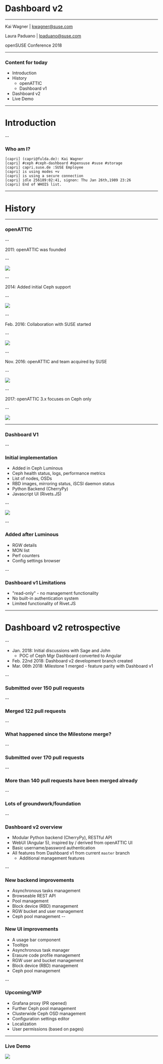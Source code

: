 # Dashboard v2

<hr>
<p>Kai Wagner | <a href="mailto:kwagner@suse.com">kwagner@suse.com</a></p>
<p>Laura Paduano | <a href="mailto:lpaduano@suse.com">lpaduano@suse.com</a></p>
<p>openSUSE Conference 2018</p>

---

### Content for today

* Introduction
* History
  * openATTIC
  * Dashboard v1
* Dashboard v2
* Live Demo

---

# Introduction

--

### Who am I?

```
[capri] (capri@fulda.de): Kai Wagner
[capri] #ceph #ceph-dashboard #opensuse #suse #storage 
[capri] capri.suse.de :SUSE Employee 
[capri] is using modes +v
[capri] is using a secure connection
[capri] idle 256189:02:41, signon: Thu Jan 26th,1989 23:26
[capri] End of WHOIS list.
```

---

# History

---

### openATTIC

--

2011: openATTIC was founded

--

<img src="images/openattic-1.x.png" style="background:none; border:none; box-shadow:none;">

--

2014: Added initial Ceph support

--

<img src="images/openattic-crush-map.png" style="background:none; border:none; box-shadow:none;">

--

Feb. 2016: Collaboration with SUSE started

--

<img src="images/openattic-v2-monitoring.png" style="background:none; border:none; box-shadow:none;">

--

Nov. 2016: openATTIC and team acquired by SUSE

--

<img src="images/openattic-team-2016.jpg" style="background:none; border:none; box-shadow:none;">

--

2017: openATTIC 3.x focuses on Ceph only

--

<img src="images/openattic-v3-dashboard.png" style="background:none; border:none; box-shadow:none;">

---

### Dashboard V1

--

### Initial implementation

* Added in Ceph Luminous
* Ceph health status, logs, performance metrics
* List of nodes, OSDs
* RBD images, mirroring status, iSCSI daemon status
* Python Backend (CherryPy)
* Javascript UI (Rivets.JS)

--

<img src="images/dashboardv1_frontpage.png" style="background:none; border:none; box-shadow:none;">

--

### Added after Luminous
  
* RGW details
* MON list
* Perf counters
* Config settings browser

--

### Dashboard v1 Limitations

* "read-only" - no management functionality
* No built-in authentication system
* Limited functionality of Rivet.JS

---

# Dashboard v2 retrospective 

--

* Jan. 2018: Initial discussions with Sage and John
  * POC of Ceph Mgr Dashboard converted to Angular
* Feb. 22nd 2018: Dashboard v2 development branch created
* Mar. 06th 2018: Milestone 1 merged - feature parity with Dashboard v1

--

### Submitted over 150 pull requests

--

### Merged 122 pull requests

--

### What happened since the Milestone merge?

--

### Submitted over 170 pull requests

--

### More than 140 pull requests have been merged already

--

### Lots of groundwork/foundation

--

### Dashboard v2 overview

* Modular Python backend (CherryPy), RESTful API
* WebUI (Angular 5), inspired by / derived from openATTIC UI
* Basic username/password authentication
* All features from Dashboard v1 from current ``master`` branch
  * Additional management features

--

### New backend improvements

* Asynchronous tasks management
* Browseable REST API
* Pool management
* Block device (RBD) management
* RGW bucket and user management
* Ceph pool management
--

### New UI improvements

* A usage bar component
* Tooltips
* Asynchronous task manager
* Erasure code profile management
* RGW user and bucket management
* Block device (RBD) management
* Ceph pool management

--

### Upcoming/WIP

* Grafana proxy (PR opened)
* Further Ceph pool management
* Clusterwide Ceph OSD management
* Configuration settings editor
* Localization
* User permissions (based on pages)

---

### Live Demo

<a href="http://dilbert.com/strip/2000-12-30" target="_blank"><img src="images/openattic-login.png" /></a>
